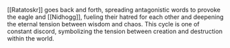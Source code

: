 [[Ratatoskr]] goes back and forth, spreading antagonistic words to provoke the eagle and [[Nidhogg]], 
fueling their hatred for each other and deepening the eternal tension between wisdom and chaos. 
This cycle is one of constant discord, symbolizing the tension between creation and destruction within the world.